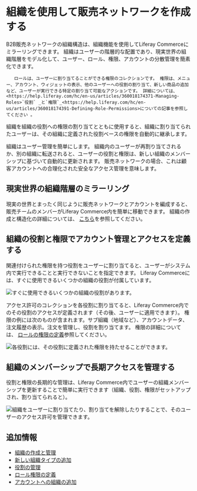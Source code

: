 # 組織を使用して販売ネットワークを作成する

B2B販売ネットワークの組織構造は、組織機能を使用してLiferay Commerceにミラーリングできます。 組織はユーザーの階層的な配置であり、現実世界の組織階層をモデル化して、ユーザー、ロール、権限、アカウントの分散管理を簡素化できます。

``` note::
   ロールは、ユーザーに割り当てることができる権限のコレクションです。 権限は、メニュー、アカウント、ウィジェットの表示、他のユーザーへの役割の割り当て、新しい商品の追加など、ユーザーが実行できる特定の割り当て可能なアクションです。 詳細については、<https://help.liferay.com/hc/en-us/articles/360018174371-Managing-Roles>`役割` _と`権限`_<https://help.liferay.com/hc/en-us/articles/360018174391-Defining-Role-Permissions>についての記事を参照してください 。
```

組織を組織の役割への権限の割り当てとともに使用すると、組織に割り当てられたユーザーは、その組織に定義された役割ベースの権限を自動的に継承します。


<!-- The following sentence is removed because I read it and I don't know what specifically it's telling someone - maybe: Organizations (and sub-organizations) can have accounts assigned to them - ensuring that members of an organization have access to the right accounts at the right time.

For example, a B2B company can give everyone in their sales network access to the right Account information through their organizational membership.

-->

組織はユーザー管理を簡単にします。 組織内のユーザーが再割り当てされるか、別の組織に転送されると、ユーザーの役割と権限は、新しい組織のメンバーシップに基づいて自動的に更新されます。 販売ネットワークの場合、これは顧客アカウントへの合理化された安全なアクセス管理を意味します。

## 現実世界の組織階層のミラーリング


<!-- I'm commenting out the following image because I don't think it clearly depicts how to use organizations to model a sales network. First - it would seem that the image states that "Minium" is the company - and then the company has a sub-org named "Italy". And then "Italy" has sub-orgs per region. I don't think real companies organize like that. The correct model (I think) would be - to make it extremely clear how to understand the image: "Minium Corporation" (Parent Org) > Minium Corporation - Italy Sales Department > [Regions]. Or alternatively: Minium Sales Group > Italy Sales Region > [Regions] - something in the naming to make the hierarchy clearer.
![Image 01](./using-organizations-to-create-a-sales-network/images/01.png) -->

現実の世界とまったく同じように販売ネットワークとアカウントを編成すると、販売チームのメンバーがLiferay Commerce内を簡単に移動できます。 組織の作成と構造化の詳細については、 [こちら](https://learn.liferay.com/dxp/7.x/en/users-and-permissions/organizations/creating-and-managing-organizations.html)を参照してください。

## 組織の役割と権限でアカウント管理とアクセスを定義する

関連付けられた権限を持つ役割をユーザーに割り当てると、ユーザーがシステム内で実行できることと実行できないことを指定できます。 Liferay Commerceには、すぐに使用できるいくつかの組織の役割が付属しています。

![すぐに使用できるいくつかの組織の役割があります。](./using-organizations-to-create-a-sales-network/images/02.png)

アクセス許可のコレクションを各役割に割り当てると、Liferay Commerce内でのその役割のアクセスが定義されます（その後、ユーザーに適用できます）。 権限の例には次のものが含まれます。サブ組織（地域など）、アカウントデータ、注文履歴の表示。注文を管理し、役割を割り当てます。 権限の詳細については、 [ロールの権限の定義](https://help.liferay.com/hc/en-us/articles/360018174391-Defining-Role-Permissions)参照してください。

![各役割には、その役割に定義された権限を持たせることができます。](./using-organizations-to-create-a-sales-network/images/03.png)

## 組織のメンバーシップで長期アクセスを管理する

役割と権限の長期的な管理は、Liferay Commerce内でユーザーの組織メンバーシップを更新することで簡単に実行できます（組織、役割、権限がセットアップされ、割り当てられると）。

![組織をユーザーに割り当てたり、割り当てを解除したりすることで、そのユーザーのアクセス許可を管理できます。](./using-organizations-to-create-a-sales-network/images/04.png)


<!--
(Double/Dual-Screenshot: Show User's permissions before the move and after the move)
-->

## 追加情報

  - [組織の作成と管理](https://learn.liferay.com/dxp/7.x/en/users-and-permissions/organizations/creating-and-managing-organizations.html)
  - [新しい組織タイプの追加](https://learn.liferay.com/dxp/7.x/en/users-and-permissions/organizations/adding-a-new-organization-type.html)
  - [役割の管理](https://help.liferay.com/hc/en-us/articles/360018174371-Managing-Roles)
  - [ロール権限の定義](https://help.liferay.com/hc/en-us/articles/360018174391-Defining-Role-Permissions)
  - [アカウントへの組織の追加](./adding-organizations-to-accounts.md)
